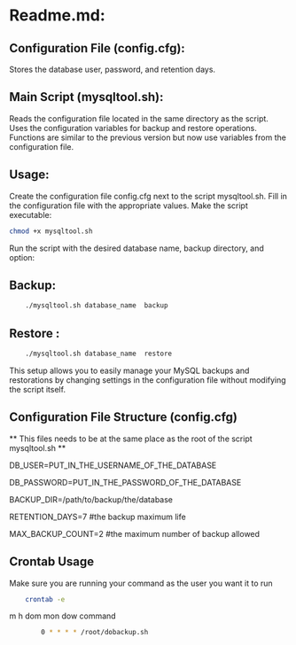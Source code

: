 # Readme.md:
## Configuration File (config.cfg):

Stores the database user, password, and retention days.

## Main Script (mysqltool.sh):
Reads the configuration file located in the same directory as the script.
Uses the configuration variables for backup and restore operations.
Functions are similar to the previous version but now use variables from the configuration file.

## Usage:

Create the configuration file config.cfg next to the script mysqltool.sh.
Fill in the configuration file with the appropriate values.
Make the script executable:

```bash
chmod +x mysqltool.sh
```

Run the script with the desired database name, backup directory, and option:

## Backup:

```bash
    ./mysqltool.sh database_name  backup
```

## Restore :

```bash
    ./mysqltool.sh database_name  restore
```

This setup allows you to easily manage your MySQL backups and restorations by changing settings in the configuration file without modifying the script itself.


## Configuration File Structure (config.cfg)
** This files needs to be at the same place as the root of the script mysqltool.sh ** 

DB_USER=PUT_IN_THE_USERNAME_OF_THE_DATABASE

DB_PASSWORD=PUT_IN_THE_PASSWORD_OF_THE_DATABASE

BACKUP_DIR=/path/to/backup/the/database
 
RETENTION_DAYS=7 #the backup maximum life
 
MAX_BACKUP_COUNT=2 #the maximum number of backup allowed


## Crontab Usage 
Make sure you are running your command as the user you want it to run
```bash
    crontab -e
```
m h  dom mon dow   command

```bash
        0 * * * * /root/dobackup.sh
```
